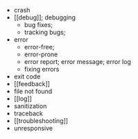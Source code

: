 - crash
- [[debug]]; debugging
    - bug fixes;
    - tracking bugs;
- error
    - error-free;
    - error-prone
    - error report; error message; error log
    - fixing errors
- exit code
- [[feedback]]
- file not found
- [[log]]
- sanitization
- traceback
- [[troubleshooting]]
- unresponsive
